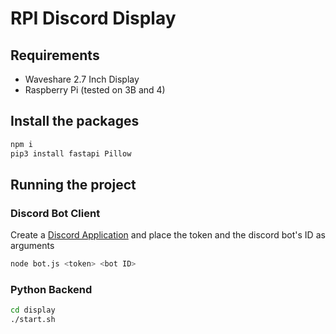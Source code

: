 # RPI Discord Display

## Requirements
* Waveshare 2.7 Inch Display
* Raspberry Pi (tested on 3B and 4)

## Install the packages
```sh
npm i
pip3 install fastapi Pillow
```

## Running the project
### Discord Bot Client
Create a [Discord Application](https://discord.com/developers/applications) and place the token and the discord bot's ID as arguments
```sh
node bot.js <token> <bot ID>
```

### Python Backend
```sh
cd display
./start.sh
```
